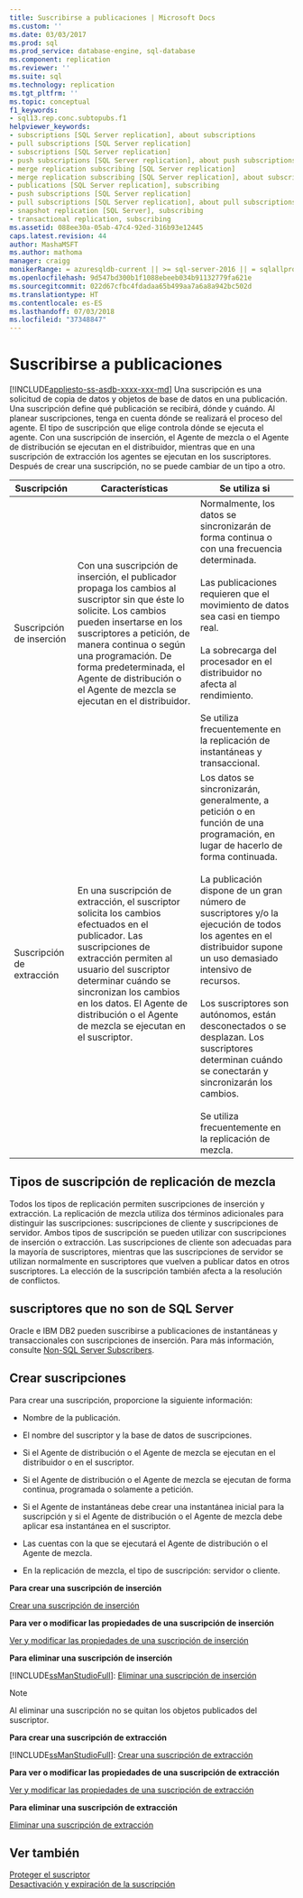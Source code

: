 ```yaml
---
title: Suscribirse a publicaciones | Microsoft Docs
ms.custom: ''
ms.date: 03/03/2017
ms.prod: sql
ms.prod_service: database-engine, sql-database
ms.component: replication
ms.reviewer: ''
ms.suite: sql
ms.technology: replication
ms.tgt_pltfrm: ''
ms.topic: conceptual
f1_keywords:
- sql13.rep.conc.subtopubs.f1
helpviewer_keywords:
- subscriptions [SQL Server replication], about subscriptions
- pull subscriptions [SQL Server replication]
- subscriptions [SQL Server replication]
- push subscriptions [SQL Server replication], about push subscriptions
- merge replication subscribing [SQL Server replication]
- merge replication subscribing [SQL Server replication], about subscribing
- publications [SQL Server replication], subscribing
- push subscriptions [SQL Server replication]
- pull subscriptions [SQL Server replication], about pull subscriptions
- snapshot replication [SQL Server], subscribing
- transactional replication, subscribing
ms.assetid: 088ee30a-05ab-47c4-92ed-316b93e12445
caps.latest.revision: 44
author: MashaMSFT
ms.author: mathoma
manager: craigg
monikerRange: = azuresqldb-current || >= sql-server-2016 || = sqlallproducts-allversions
ms.openlocfilehash: 9d547bd300b1f1088ebeeb034b91132779fa621e
ms.sourcegitcommit: 022d67cfbc4fdadaa65b499aa7a6a8a942bc502d
ms.translationtype: HT
ms.contentlocale: es-ES
ms.lasthandoff: 07/03/2018
ms.locfileid: "37348847"
---
```

# <a name="subscribe-to-publications"></a>Suscribirse a publicaciones
[!INCLUDE[appliesto-ss-asdb-xxxx-xxx-md](../../includes/appliesto-ss-asdb-xxxx-xxx-md.md)]
  Una suscripción es una solicitud de copia de datos y objetos de base de datos en una publicación. Una suscripción define qué publicación se recibirá, dónde y cuándo. Al planear suscripciones, tenga en cuenta dónde se realizará el proceso del agente. El tipo de suscripción que elige controla dónde se ejecuta el agente. Con una suscripción de inserción, el Agente de mezcla o el Agente de distribución se ejecutan en el distribuidor, mientras que en una suscripción de extracción los agentes se ejecutan en los suscriptores. Después de crear una suscripción, no se puede cambiar de un tipo a otro.  
  
|Suscripción|Características|Se utiliza si|  
|------------------|---------------------|--------------|  
|Suscripción de inserción|Con una suscripción de inserción, el publicador propaga los cambios al suscriptor sin que éste lo solicite. Los cambios pueden insertarse en los suscriptores a petición, de manera continua o según una programación. De forma predeterminada, el Agente de distribución o el Agente de mezcla se ejecutan en el distribuidor.|Normalmente, los datos se sincronizarán de forma continua o con una frecuencia determinada.<br /><br /> Las publicaciones requieren que el movimiento de datos sea casi en tiempo real.<br /><br /> La sobrecarga del procesador en el distribuidor no afecta al rendimiento.<br /><br /> Se utiliza frecuentemente en la replicación de instantáneas y transaccional.|  
|Suscripción de extracción|En una suscripción de extracción, el suscriptor solicita los cambios efectuados en el publicador. Las suscripciones de extracción permiten al usuario del suscriptor determinar cuándo se sincronizan los cambios en los datos. El Agente de distribución o el Agente de mezcla se ejecutan en el suscriptor.|Los datos se sincronizarán, generalmente, a petición o en función de una programación, en lugar de hacerlo de forma continuada.<br /><br /> La publicación dispone de un gran número de suscriptores y/o la ejecución de todos los agentes en el distribuidor supone un uso demasiado intensivo de recursos.<br /><br /> Los suscriptores son autónomos, están desconectados o se desplazan. Los suscriptores determinan cuándo se conectarán y sincronizarán los cambios.<br /><br /> Se utiliza frecuentemente en la replicación de mezcla.|  
  
## <a name="merge-replication-subscription-types"></a>Tipos de suscripción de replicación de mezcla  
 Todos los tipos de replicación permiten suscripciones de inserción y extracción. La replicación de mezcla utiliza dos términos adicionales para distinguir las suscripciones: suscripciones de cliente y suscripciones de servidor. Ambos tipos de suscripción se pueden utilizar con suscripciones de inserción o extracción. Las suscripciones de cliente son adecuadas para la mayoría de suscriptores, mientras que las suscripciones de servidor se utilizan normalmente en suscriptores que vuelven a publicar datos en otros suscriptores. La elección de la suscripción también afecta a la resolución de conflictos.  
  
## <a name="non-sql-server-subscribers"></a>suscriptores que no son de SQL Server  
 Oracle e IBM DB2 pueden suscribirse a publicaciones de instantáneas y transaccionales con suscripciones de inserción. Para más información, consulte [Non-SQL Server Subscribers](../../relational-databases/replication/non-sql/non-sql-server-subscribers.md).  
  
## <a name="creating-subscriptions"></a>Crear suscripciones  
 Para crear una suscripción, proporcione la siguiente información:  
  
-   Nombre de la publicación.  
  
-   El nombre del suscriptor y la base de datos de suscripciones.  
  
-   Si el Agente de distribución o el Agente de mezcla se ejecutan en el distribuidor o en el suscriptor.  
  
-   Si el Agente de distribución o el Agente de mezcla se ejecutan de forma continua, programada o solamente a petición.  
  
-   Si el Agente de instantáneas debe crear una instantánea inicial para la suscripción y si el Agente de distribución o el Agente de mezcla debe aplicar esa instantánea en el suscriptor.  
  
-   Las cuentas con la que se ejecutará el Agente de distribución o el Agente de mezcla.  
  
-   En la replicación de mezcla, el tipo de suscripción: servidor o cliente.  
  
 **Para crear una suscripción de inserción**  
  
 [Crear una suscripción de inserción](../../relational-databases/replication/create-a-push-subscription.md)  
  
 **Para ver o modificar las propiedades de una suscripción de inserción**  
  
 [Ver y modificar las propiedades de una suscripción de inserción](../../relational-databases/replication/view-and-modify-push-subscription-properties.md)  
  
 **Para eliminar una suscripción de inserción**  
  
 [!INCLUDE[ssManStudioFull](../../includes/ssmanstudiofull-md.md)]: [Eliminar una suscripción de inserción](../../relational-databases/replication/delete-a-push-subscription.md)  
  
> [!NOTE]  
>  Al eliminar una suscripción no se quitan los objetos publicados del suscriptor.  
  
 **Para crear una suscripción de extracción**  
  
 [!INCLUDE[ssManStudioFull](../../includes/ssmanstudiofull-md.md)]: [Crear una suscripción de extracción](../../relational-databases/replication/create-a-pull-subscription.md)  
  
 **Para ver o modificar las propiedades de una suscripción de extracción**  
  
 [Ver y modificar las propiedades de una suscripción de extracción](../../relational-databases/replication/view-and-modify-pull-subscription-properties.md)  
  
 **Para eliminar una suscripción de extracción**  
  
 [Eliminar una suscripción de extracción](../../relational-databases/replication/delete-a-pull-subscription.md)  
  
## <a name="see-also"></a>Ver también  
 [Proteger el suscriptor](../../relational-databases/replication/security/secure-the-subscriber.md)   
 [Desactivación y expiración de la suscripción](../../relational-databases/replication/subscription-expiration-and-deactivation.md)  
  
  

